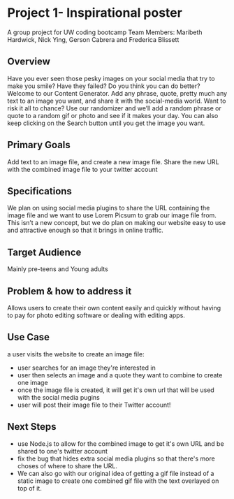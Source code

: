 # Project 1- Inspirational poster
A group project for UW coding bootcamp
Team Members: Maribeth Hardwick, Nick Ying, Gerson Cabrera and Frederica Blissett
## Overview
Have you ever seen those pesky images on your social media that try to make you smile? Have they failed? Do you think you can do better? Welcome to our Content Generator. Add any phrase, quote, pretty much any text to an image you want, and share it with the social-media world. Want to risk it all to chance? Use our randomizer and we’ll add a random phrase or quote to a random gif or photo and see if it makes your day. You can also keep clicking on the Search button until you get the image you want.

## Primary Goals
Add text to an image file, and create a new image file.
Share the new URL with the combined image file to your twitter account
## Specifications
We plan on using social media plugins to share the URL containing the image file and we want to use Lorem Picsum to grab our image file from. This isn’t a new concept, but we do plan on making our website easy to use and attractive enough so that it brings in online traffic. 

## Target Audience
Mainly pre-teens and Young adults 
## Problem & how to address it 
Allows users to create their own content easily and quickly without having to pay for photo editing software or dealing with editing apps.

## Use Case
a user visits the website to create an image file:
- user searches for an image they're interested in
- user then selects an image and a quote they want to combine to create one image
- once the image file is created, it will get it's own url that will be used with the social media pugins
- user will post their image file to their Twitter account!

## Next Steps
- use Node.js to allow for the combined image to get it's own URL and be shared to one's twitter account
- fix the bug that hides extra social media plugins so that there's more choses of where to share the URL.
- We can also go with our original idea of getting a gif file instead of a static image to create one combined gif file with the text overlayed on top of it. 

